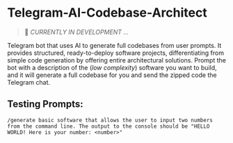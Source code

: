 # Telegram-AI-Codebase-Architect

> 🚧 _CURRENTLY IN DEVELOPMENT ..._

 Telegram bot that uses AI to generate full codebases from user prompts. It provides structured, ready-to-deploy software projects, differentiating from simple code generation by offering entire architectural solutions. Prompt the bot with a description of the (_low complexity_) software you want to build, and it will generate a full codebase for you and send the zipped code the Telegram chat.

 ## Testing Prompts:

 `/generate basic software that allows the user to input two numbers from the command line. The output to the console should be "HELLO WORLD! Here is your number: <number>"`

